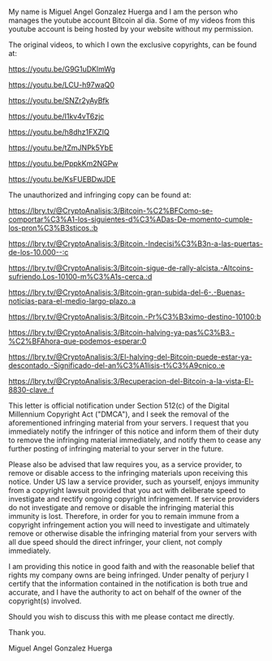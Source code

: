 My name is Miguel Angel Gonzalez Huerga and I am the person who manages the youtube account Bitcoin al dia. Some of my videos from this youtube account is being hosted by your website without my permission.

The original videos, to which I own the exclusive copyrights, can be found at:

https://youtu.be/G9G1uDKlmWg

https://youtu.be/LCU-h97waQ0

https://youtu.be/SNZr2yAyBfk

https://youtu.be/I1kv4vT6zjc

https://youtu.be/h8dhz1FXZIQ

https://youtu.be/tZmJNPk5YbE

https://youtu.be/PppkKm2NGPw

https://youtu.be/KsFUEBDwJDE

The unauthorized and infringing copy can be found at:

https://lbry.tv/@CryptoAnalisis:3/Bitcoin-%C2%BFComo-se-comportar%C3%A1-los-siguientes-d%C3%ADas-De-momento-cumple-los-pron%C3%B3sticos.:b

https://lbry.tv/@CryptoAnalisis:3/Bitcoin.-Indecisi%C3%B3n-a-las-puertas-de-los-10.000--:c

https://lbry.tv/@CryptoAnalisis:3/Bitcoin-sigue-de-rally-alcista.-Altcoins-sufriendo.Los-10100-m%C3%A1s-cerca.:d

https://lbry.tv/@CryptoAnalisis:3/Bitcoin-gran-subida-del-6-.-Buenas-noticias-para-el-medio-largo-plazo.:a

https://lbry.tv/@CryptoAnalisis:3/Bitcoin.-Pr%C3%B3ximo-destino-10100:b

https://lbry.tv/@CryptoAnalisis:3/Bitcoin-halving-ya-pas%C3%B3.-%C2%BFAhora-que-podemos-esperar:0

https://lbry.tv/@CryptoAnalisis:3/El-halving-del-Bitcoin-puede-estar-ya-descontado.-Significado-del-an%C3%A1lisis-t%C3%A9cnico.:e

https://lbry.tv/@CryptoAnalisis:3/Recuperacion-del-Bitcoin-a-la-vista-El-8830-clave.:f

This letter is official notification under Section 512(c) of the Digital Millennium Copyright Act ("DMCA"), and I seek the removal of the aforementioned infringing material from your servers. I request that you immediately notify the infringer of this notice and inform them of their duty to remove the infringing material immediately, and notify them to cease any further posting of infringing material to your server in the future.

Please also be advised that law requires you, as a service provider, to remove or disable access to the infringing materials upon receiving this notice. Under US law a service provider, such as yourself, enjoys immunity from a copyright lawsuit provided that you act with deliberate speed to investigate and rectify ongoing copyright infringement. If service providers do not investigate and remove or disable the infringing material this immunity is lost. Therefore, in order for you to remain immune from a copyright infringement action you will need to investigate and ultimately remove or otherwise disable the infringing material from your servers with all due speed should the direct infringer, your client, not comply immediately.

I am providing this notice in good faith and with the reasonable belief that rights my company owns are being infringed. Under penalty of perjury I certify that the information contained in the notification is both true and accurate, and I have the authority to act on behalf of the owner of the copyright(s) involved.

Should you wish to discuss this with me please contact me directly.

Thank you.

Miguel Angel Gonzalez Huerga
